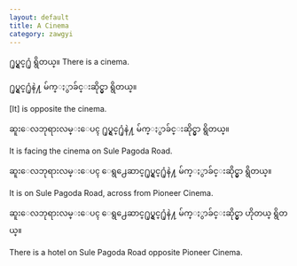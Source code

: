 ```yaml
---
layout: default
title: A Cinema
category: zawgyi
---
```


<p><span class='zawgyi'>႐ုပ္ရွင္႐ုံ ရွိတယ္။</span> There is a cinema.</p>

<p class='hide-trigger'><span class='zawgyi'>႐ုပ္ရွင္႐ုံနဲ႔ မ်က္ႏွာခ်င္းဆိုင္မွာ ရွိတယ္။</span></p>
<p class='hide-this'>[It] is opposite the cinema.</p>

<p class='hide-trigger'><span class='zawgyi'>ဆူးေလဘုရားလမ္းေပၚ ႐ုပ္ရွင္႐ုံနဲ႔ မ်က္ႏွာခ်င္းဆိုင္မွာ ရွိတယ္။</span></p>
<p class='hide-this'>It is facing the cinema on Sule Pagoda Road.</p>

<p class='hide-trigger'><span class='zawgyi'>ဆူးေလဘုရားလမ္းေပၚ ေရွ႕ေဆာင္႐ုပ္ရွင္႐ုံနဲ႔ မ်က္ႏွာခ်င္းဆိုင္မွာ ရွိတယ္။</span></p>
<p class='hide-this'>It is on Sule Pagoda Road, across from Pioneer Cinema.</p>

<p class='hide-trigger'><span class='zawgyi'>ဆူးေလဘုရားလမ္းေပၚ ေရွ႕ေဆာင္႐ုပ္ရွင္႐ုံနဲ႔ မ်က္ႏွာခ်င္းဆိုင္မွာ ဟိုတယ္ ရွိတယ္။</span></p>
<p class='hide-this'>There is a hotel on Sule Pagoda Road opposite Pioneer Cinema.</p>

